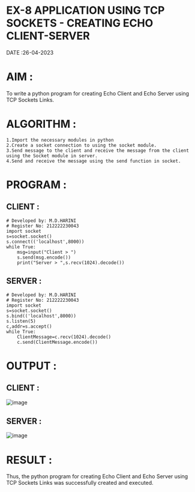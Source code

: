 # EX-8 APPLICATION USING TCP SOCKETS - CREATING ECHO CLIENT-SERVER

DATE :26-04-2023

# AIM :
To write a python program for creating Echo Client and Echo Server using TCP Sockets Links.

# ALGORITHM :
```
1.Import the necessary modules in python
2.Create a socket connection to using the socket module.
3.Send message to the client and receive the message from the client using the Socket module in server.
4.Send and receive the message using the send function in socket.
```
# PROGRAM :
## CLIENT :
```
# Developed by: M.D.HARINI
# Register No: 212222230043
import socket
s=socket.socket()
s.connect(('localhost',8000))
while True:
    msg=input("Client > ")
    s.send(msg.encode())
    print("Server > ",s.recv(1024).decode())
```
## SERVER :
```
# Developed by: M.D.HARINI
# Register No: 212222230043
import socket
s=socket.socket()
s.bind(('localhost',8000))
s.listen(5)
c,addr=s.accept()
while True:
    ClientMessage=c.recv(1024).decode()
    c.send(ClientMessage.encode())
```
# OUTPUT :
## CLIENT :
![image](https://github.com/harinidq/EX-8/assets/113497680/a66f7fd5-aec6-42cc-bba3-53996ad063df)


## SERVER :
![image](https://github.com/harinidq/EX-8/assets/113497680/4b0a3dcf-ae33-460b-9821-656c252cd158)


# RESULT :
Thus, the python program for creating Echo Client and Echo Server using TCP Sockets Links was successfully created and executed.
